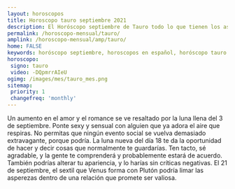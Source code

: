 ```yaml
---
layout: horoscopos
title: Horoscopo tauro septiembre 2021
description: El Horóscopo septiembre de Tauro todo lo que tienen los astros preparados para este mes, amor, trabajo, familia. Todo sobre astrologia, tarot, predicciones. Horoscopo gratis en español, predicciones y astrología.
permalink: /horoscopo-mensual/tauro/
amplink: /horoscopo-mensual/amp/tauro/
home: FALSE
keywords: horóscopo septiembre, horoscopos en español, horóscopo tauro septiembre , horóscopo esperanza gracia, horoscop, horóscopos gratis, horoscopo tauro, Tarot, Astrologia, Zodíaco, tauro, horoscopo gratis, horoscopo del mes 
horoscopo:
 signo: tauro
 video: -DQpmrrAIeU
ogimg: /images/mes/tauro_mes.png
sitemap:
 priority: 1
 changefreq: 'monthly'
---
```



Un aumento en el amor y el romance se ve resaltado por la luna llena del 3 de septiembre. Ponte sexy y sensual con alguien que ya adora el aire que respiras. No permitas que ningún evento social se vuelva demasiado extravagante, porque podría. La luna nueva del día 18 te da la oportunidad de hacer y decir cosas que normalmente te guardarías. Ten tacto, sé agradable, y la gente te comprenderá y probablemente estará de acuerdo. También podrías alterar tu apariencia, y lo harías sin críticas negativas. El 21 de septiembre, el sextil que Venus forma con Plutón podría limar las asperezas dentro de una relación que promete ser valiosa. 